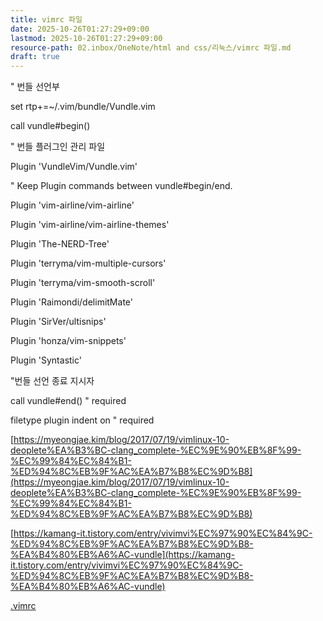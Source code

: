 ```yaml
---
title: vimrc 파일
date: 2025-10-26T01:27:29+09:00
lastmod: 2025-10-26T01:27:29+09:00
resource-path: 02.inbox/OneNote/html and css/리눅스/vimrc 파일.md
draft: true
---
```

" 번들 선언부

set rtp+=~/.vim/bundle/Vundle.vim

call vundle#begin()

" 번들 플러그인 관리 파일

Plugin 'VundleVim/Vundle.vim'

" Keep Plugin commands between vundle#begin/end.

Plugin 'vim-airline/vim-airline'

Plugin 'vim-airline/vim-airline-themes'

Plugin 'The-NERD-Tree'

Plugin 'terryma/vim-multiple-cursors'

Plugin 'terryma/vim-smooth-scroll'

Plugin 'Raimondi/delimitMate'

Plugin 'SirVer/ultisnips'

Plugin 'honza/vim-snippets'

Plugin 'Syntastic'

"번들 선언 종료 지시자

call vundle#end() " required

filetype plugin indent on " required

  
  
  
  
  
  

[https://myeongjae.kim/blog/2017/07/19/vimlinux-10-deoplete%EA%B3%BC-clang_complete-%EC%9E%90%EB%8F%99-%EC%99%84%EC%84%B1-%ED%94%8C%EB%9F%AC%EA%B7%B8%EC%9D%B8](https://myeongjae.kim/blog/2017/07/19/vimlinux-10-deoplete%EA%B3%BC-clang_complete-%EC%9E%90%EB%8F%99-%EC%99%84%EC%84%B1-%ED%94%8C%EB%9F%AC%EA%B7%B8%EC%9D%B8)

  

[https://kamang-it.tistory.com/entry/vivimvi%EC%97%90%EC%84%9C-%ED%94%8C%EB%9F%AC%EA%B7%B8%EC%9D%B8-%EA%B4%80%EB%A6%AC-vundle](https://kamang-it.tistory.com/entry/vivimvi%EC%97%90%EC%84%9C-%ED%94%8C%EB%9F%AC%EA%B7%B8%EC%9D%B8-%EA%B4%80%EB%A6%AC-vundle)

  

[.vimrc](https://mju-my.sharepoint.com/:u:/g/personal/sygys10293_mju_ac_kr/EYI8l9Nc0WxBqOvJqtgLMq4Bn3UIu6qYYfH6xxLH0oEKhw)